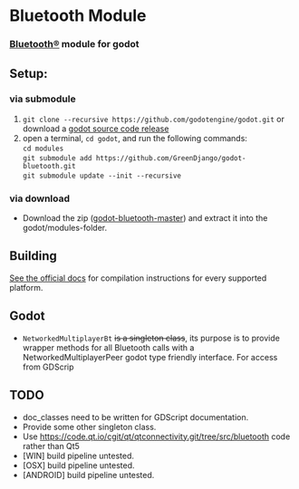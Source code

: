 # Bluetooth Module

### [Bluetooth®](https://www.bluetooth.com) module for godot

## Setup:
### via submodule
1. `git clone --recursive https://github.com/godotengine/godot.git` or download a [godot source code release](https://github.com/godotengine/godot/releases)
2. open a terminal, `cd godot`, and run the following commands:  
`cd modules`  
`git submodule add https://github.com/GreenDjango/godot-bluetooth.git`  
`git submodule update --init --recursive`

### via download 
- Download the zip ([godot-bluetooth-master](https://github.com/GreenDjango/godot-bluetooth/archive/master.zip)) and extract it into the godot/modules-folder.

## Building
[See the official docs](https://docs.godotengine.org/en/latest/development/compiling/) for compilation instructions for every supported platform.

## Godot
- `NetworkedMultiplayerBt` ~~is a singleton class~~, its purpose is to provide wrapper methods for all Bluetooth calls with a NetworkedMultiplayerPeer godot type friendly interface. For access from GDScrip

## TODO
- doc_classes need to be written for GDScript documentation.
- Provide some other singleton class.
- Use https://code.qt.io/cgit/qt/qtconnectivity.git/tree/src/bluetooth code rather than Qt5
- [WIN] build pipeline untested.
- [OSX] build pipeline untested.
- [ANDROID] build pipeline untested.